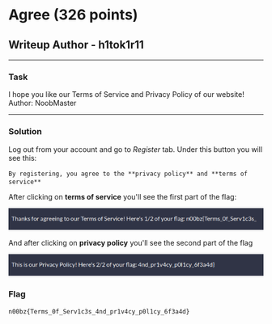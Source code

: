 # Agree (326 points)
## Writeup Author - h1tok1r11

---

### Task
I hope you like our Terms of Service and Privacy Policy of our website! Author: NoobMaster

---

### Solution

Log out from your account and go to *Register* tab. Under this button you will see this:

```
By registering, you agree to the **privacy policy** and **terms of service**
```

After clicking on **terms of service** you'll see the first part of the flag:

![](./assets/1_part.png)

And after clicking on **privacy policy** you'll see the second part of the flag

![](./assets/2_part.png)


### Flag

```
n00bz{Terms_0f_Serv1c3s_4nd_pr1v4cy_p0l1cy_6f3a4d}
```
